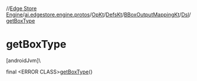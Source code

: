 //[Edge Store Engine](../../../../../../index.md)/[ai.edgestore.engine.protos](../../../../index.md)/[OpKt](../../../index.md)/[DefsKt](../../index.md)/[BBoxOutputMappingKt](../index.md)/[Dsl](index.md)/[getBoxType](get-box-type.md)

# getBoxType

[androidJvm]\

final &lt;ERROR CLASS&gt;[getBoxType](get-box-type.md)()
